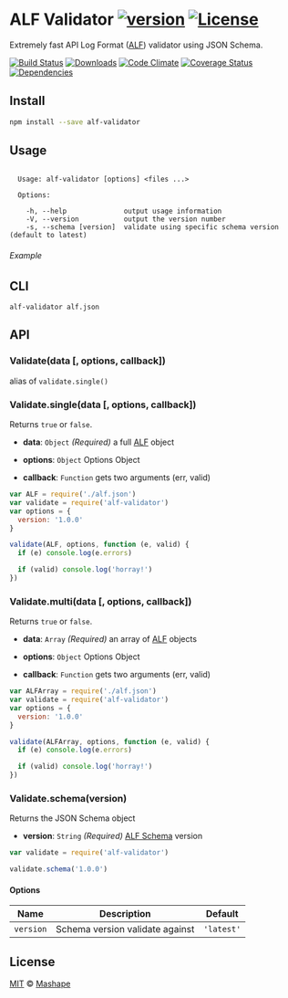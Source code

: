 # ALF Validator [![version][npm-version]][npm-url] [![License][npm-license]][license-url]

Extremely fast API Log Format ([ALF](https://github.com/Mashape/api-log-format)) validator using JSON Schema.

[![Build Status][travis-image]][travis-url]
[![Downloads][npm-downloads]][npm-url]
[![Code Climate][codeclimate-quality]][codeclimate-url]
[![Coverage Status][codeclimate-coverage]][codeclimate-url]
[![Dependencies][david-image]][david-url]

## Install

```sh
npm install --save alf-validator
```

## Usage

```

  Usage: alf-validator [options] <files ...>

  Options:

    -h, --help              output usage information
    -V, --version           output the version number
    -s, --schema [version]  validate using specific schema version (default to latest)

```


###### Example

## CLI 

```shell
alf-validator alf.json
```

## API

### Validate(data [, options, callback])

alias of `validate.single()`

### Validate.single(data [, options, callback])

Returns `true` or `false`.

- **data**: `Object` *(Required)*
  a full [ALF](https://github.com/Mashape/api-log-format) object

- **options**: `Object`
  Options Object

- **callback**: `Function`
  gets two arguments (err, valid)

```js
var ALF = require('./alf.json')
var validate = require('alf-validator')
var options = {
  version: '1.0.0'
}

validate(ALF, options, function (e, valid) {
  if (e) console.log(e.errors)

  if (valid) console.log('horray!')
})
```

### Validate.multi(data [, options, callback])

Returns `true` or `false`.

- **data**: `Array` *(Required)*
  an array of [ALF](https://github.com/Mashape/api-log-format) objects

- **options**: `Object`
  Options Object

- **callback**: `Function`
  gets two arguments (err, valid)

```js
var ALFArray = require('./alf.json')
var validate = require('alf-validator')
var options = {
  version: '1.0.0'
}

validate(ALFArray, options, function (e, valid) {
  if (e) console.log(e.errors)

  if (valid) console.log('horray!')
})
```

### Validate.schema(version)

Returns the JSON Schema object

- **version**: `String` *(Required)*
 [ALF Schema](https://github.com/Mashape/api-log-format) version

```js
var validate = require('alf-validator')

validate.schema('1.0.0')
```

#### Options

| Name      | Description                     | Default    |
| --------- | ------------------------------- | ---------- |
| `version` | Schema version validate against | `'latest'` |

## License

[MIT](LICENSE) &copy; [Mashape](https://www.mashape.com/)

[license-url]: https://github.com/Mashape/alf-validator/blob/master/LICENSE

[travis-url]: https://travis-ci.org/Mashape/alf-validator
[travis-image]: https://img.shields.io/travis/Mashape/alf-validator.svg?style=flat-square

[npm-url]: https://www.npmjs.com/package/alf-validator
[npm-license]: https://img.shields.io/npm/l/alf-validator.svg?style=flat-square
[npm-version]: https://img.shields.io/npm/v/alf-validator.svg?style=flat-square
[npm-downloads]: https://img.shields.io/npm/dm/alf-validator.svg?style=flat-square

[codeclimate-url]: https://codeclimate.com/github/Mashape/alf-validator
[codeclimate-quality]: https://img.shields.io/codeclimate/github/Mashape/alf-validator.svg?style=flat-square
[codeclimate-coverage]: https://img.shields.io/codeclimate/coverage/github/Mashape/alf-validator.svg?style=flat-square

[david-url]: https://david-dm.org/Mashape/alf-validator
[david-image]: https://img.shields.io/david/Mashape/alf-validator.svg?style=flat-square
